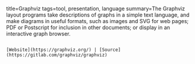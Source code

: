 title=Graphviz
tags=tool, presentation, language
summary=The Graphviz layout programs take descriptions of graphs in a simple text language, and make diagrams in useful formats, such as images and SVG for web pages; PDF or Postscript for inclusion in other documents; or display in an interactive graph browser.
~~~~~~

[Website](https://graphviz.org/) | [Source](https://gitlab.com/graphviz/graphviz)

